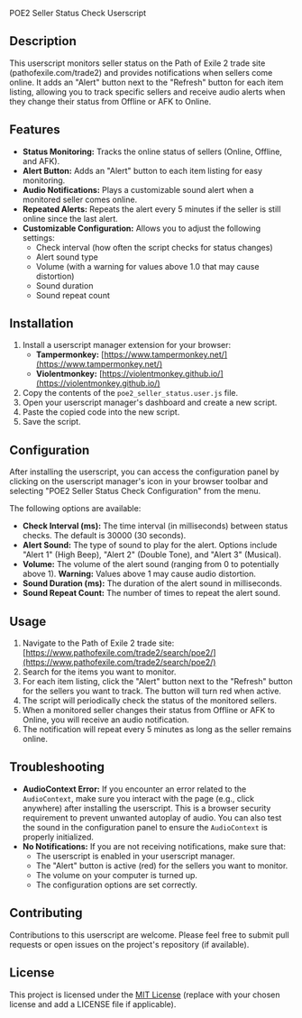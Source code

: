 POE2 Seller Status Check Userscript

## Description

This userscript monitors seller status on the Path of Exile 2 trade site (pathofexile.com/trade2) and provides notifications when sellers come online. It adds an "Alert" button next to the "Refresh" button for each item listing, allowing you to track specific sellers and receive audio alerts when they change their status from Offline or AFK to Online.

## Features

-   **Status Monitoring:** Tracks the online status of sellers (Online, Offline, and AFK).
-   **Alert Button:** Adds an "Alert" button to each item listing for easy monitoring.
-   **Audio Notifications:** Plays a customizable sound alert when a monitored seller comes online.
-   **Repeated Alerts:** Repeats the alert every 5 minutes if the seller is still online since the last alert.
-   **Customizable Configuration:** Allows you to adjust the following settings:
    -   Check interval (how often the script checks for status changes)
    -   Alert sound type
    -   Volume (with a warning for values above 1.0 that may cause distortion)
    -   Sound duration
    -   Sound repeat count

## Installation

1. Install a userscript manager extension for your browser:
    -   **Tampermonkey:** [https://www.tampermonkey.net/](https://www.tampermonkey.net/)
    -   **Violentmonkey:** [https://violentmonkey.github.io/](https://violentmonkey.github.io/)
2. Copy the contents of the `poe2_seller_status.user.js` file.
3. Open your userscript manager's dashboard and create a new script.
4. Paste the copied code into the new script.
5. Save the script.

## Configuration

After installing the userscript, you can access the configuration panel by clicking on the userscript manager's icon in your browser toolbar and selecting "POE2 Seller Status Check Configuration" from the menu.

The following options are available:

-   **Check Interval (ms):** The time interval (in milliseconds) between status checks. The default is 30000 (30 seconds).
-   **Alert Sound:** The type of sound to play for the alert. Options include "Alert 1" (High Beep), "Alert 2" (Double Tone), and "Alert 3" (Musical).
-   **Volume:** The volume of the alert sound (ranging from 0 to potentially above 1). **Warning:** Values above 1 may cause audio distortion.
-   **Sound Duration (ms):** The duration of the alert sound in milliseconds.
-   **Sound Repeat Count:** The number of times to repeat the alert sound.

## Usage

1. Navigate to the Path of Exile 2 trade site: [https://www.pathofexile.com/trade2/search/poe2/](https://www.pathofexile.com/trade2/search/poe2/)
2. Search for the items you want to monitor.
3. For each item listing, click the "Alert" button next to the "Refresh" button for the sellers you want to track. The button will turn red when active.
4. The script will periodically check the status of the monitored sellers.
5. When a monitored seller changes their status from Offline or AFK to Online, you will receive an audio notification.
6. The notification will repeat every 5 minutes as long as the seller remains online.

## Troubleshooting

-   **AudioContext Error:** If you encounter an error related to the `AudioContext`, make sure you interact with the page (e.g., click anywhere) after installing the userscript. This is a browser security requirement to prevent unwanted autoplay of audio. You can also test the sound in the configuration panel to ensure the `AudioContext` is properly initialized.
-   **No Notifications:** If you are not receiving notifications, make sure that:
    -   The userscript is enabled in your userscript manager.
    -   The "Alert" button is active (red) for the sellers you want to monitor.
    -   The volume on your computer is turned up.
    -   The configuration options are set correctly.

## Contributing

Contributions to this userscript are welcome. Please feel free to submit pull requests or open issues on the project's repository (if available).

## License

This project is licensed under the [MIT License](LICENSE) (replace with your chosen license and add a LICENSE file if applicable).
